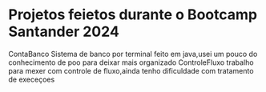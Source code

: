 # Projetos feietos durante o Bootcamp Santander 2024

ContaBanco
Sistema de banco por terminal feito em java,usei um pouco do conhecimento de poo para deixar mais organizado
ControleFluxo
trabalho para mexer com controle de fluxo,ainda tenho dificuldade com tratamento de execeçoes 
